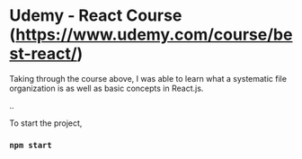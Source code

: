 # Udemy - React Course (https://www.udemy.com/course/best-react/)

Taking through the course above, I was able to learn what a systematic file organization is as well as basic concepts in React.js.


..

To start the project,

### `npm start`
